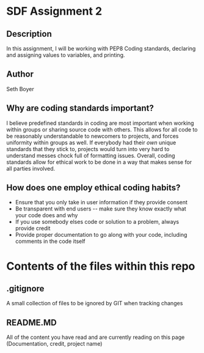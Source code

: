 # SDF Assignment 2

## Description
In this assignment, I will be working with PEP8 Coding standards, declaring and assigning values to variables, and printing. 

## Author
Seth Boyer

## Why are coding standards important?
I believe predefined standards in coding are most important when working within groups or sharing source code with others. This allows for all code to be reasonably understandable to newcomers to projects, and forces uniformity within groups as well. If everybody had their *own* unique standards that they stick to, projects would turn into very hard to understand messes chock full of formatting issues. Overall, coding standards allow for ethical work to be done in a way that makes sense for all parties involved.

## How does one employ ethical coding habits?
- Ensure that you only take in user information if they provide consent
- Be transparent with end users -- make sure they know exactly what your code does and why
- If you use somebody elses code or solution to a problem, always provide credit
- Provide proper documentation to go along with your code, including comments in the code itself

# Contents of the files within this repo
## .gitignore
A small collection of files to be ignored by GIT when tracking changes

## README.MD
All of the content you have read and are currently reading on this page
(Documentation, credit, project name)

